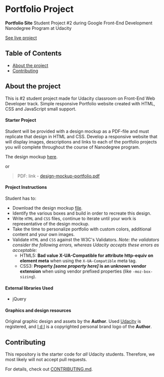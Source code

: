 # Portfolio Project

**Portfolio Site**
Student Project #2 during Google Front-End Development Nanodegree Program at Udacity

[See live project](https://dominicom.github.io/project-portfolio/)

## Table of Contents

* [About the project](#about-the-project)
* [Contributing](#contributing)


## About the project
This is #2 student project made for Udacity classroom on Front-End Web Developer track.
Simple responsive Portfolio website created with HTML, CSS and JavaScript small support.


#### Starter Project

Student will be provided with a design mockup as a PDF-file and must replicate that design in HTML and CSS. Develop a responsive website that will display images, descriptions and links to each of the portfolio projects you will complete throughout the course of Nanodegree program.

The design mockup [here](resources/design-mockup-portfolio).

or

> PDF:
> link - [design-mockup-portfolio.pdf](https://d17h27t6h515a5.cloudfront.net/topher/2017/November/5a136147_design-mockup-portfolio/design-mockup-portfolio.pdf)


#### Project Instructions

Student has to:
* Download the design mockup [file](resources/design-mockup-portfolio).
* Identify the various boxes and build in order to recreate this design.
* Write `HTML` and `CSS` files, continue to iterate until your work is representative of the design mockup.
* Take the time to personalize portfolio with custom colors, additional content and your own images.
* Validate `HTML` and `CSS` against the W3C's Validators.
_Note: the validators consider the following errors, whereas Udacity accepts these errors as acceptable:_
  - HTML5: **Bad value X-UA-Compatible for attribute http-equiv on element meta** when using the `X-UA-Compatible` meta tag.
  - CSS3: **Property _[some property here]_ is an unknown vendor extension** when using vendor prefixed properties (like `-moz-box-sizing`).

#### External libraries Used

* jQuery

#### Graphics and design resources

Original graphic design and assets by the **Author**.
Used [Udacity](https://www.udacity.com) is registered, and [I d I](https://www.kiepuszewski.com) is a copyrighted personal brand logo of the **Author**.

## Contributing

This repository is the starter code for _all_ Udacity students. Therefore, we most likely will not accept pull requests.

For details, check out [CONTRIBUTING.md](CONTRIBUTING.md).
